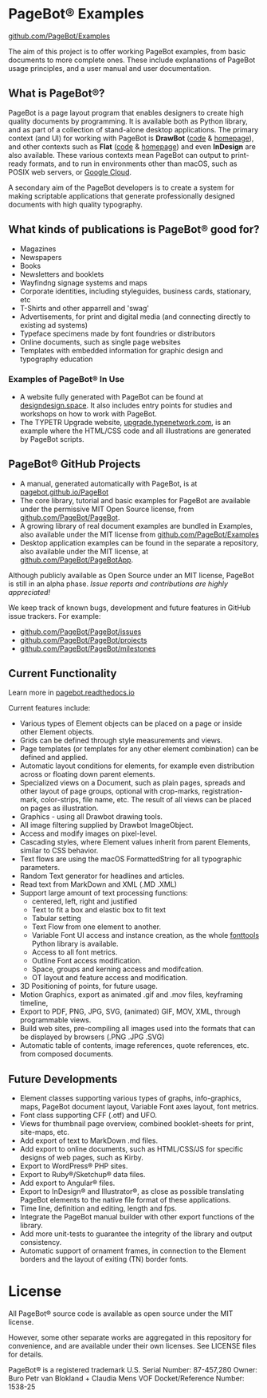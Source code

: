 # PageBot® Examples

[github.com/PageBot/Examples](https://github.com/PageBot/Examples)

The aim of this project is to offer working PageBot examples, from basic documents to more complete ones.
These include explanations of PageBot usage principles, and a user manual and user documentation.

## What is PageBot®?

PageBot is a page layout program that enables designers to create high quality documents by programming.
It is available both as Python library, and as part of a collection of stand-alone desktop applications.
The primary context (and UI) for working with PageBot is **DrawBot** ([code](https://github.com/typemytype/drawbot) & [homepage](http://www.drawbot.com)), and other contexts such as **Flat** ([code](https://github.com/PageBot/Flat) & [homepage](http://xxyxyz.org/flat)) and even **InDesign** are also available.
These various contexts mean PageBot can output to print-ready formats, and to run in environments other than macOS, such as POSIX web servers, or [Google Cloud](https://developers.google.com/sheets/api/quickstart/python).

A secondary aim of the PageBot developers is to create a system for making scriptable applications that generate professionally designed documents with high quality typography.

## What kinds of publications is PageBot® good for?

* Magazines
* Newspapers
* Books
* Newsletters and booklets
* Wayfindng signage systems and maps
* Corporate identities, including styleguides, business cards, stationary, etc 
* T-Shirts and other apparrell and 'swag'
* Advertisements, for print and digital media (and connecting directly to existing ad systems)
* Typeface specimens made by font foundries or distributors
* Online documents, such as single page websites
* Templates with embedded information for graphic design and typography education

### Examples of PageBot® In Use

- A website fully generated with PageBot can be found at [designdesign.space](http://designdesign.space). It also includes entry points for studies and workshops on how to work with PageBot.
- The TYPETR Upgrade website, [upgrade.typenetwork.com](https://upgrade.typenetwork.com), is an example where the HTML/CSS code and all illustrations are generated by PageBot scripts.

## PageBot® GitHub Projects

- A manual, generated automatically with PageBot, is at [pagebot.github.io/PageBot](https://pagebot.github.io/PageBot)
- The core library, tutorial and basic examples for PageBot are available under the permissive MIT Open Source license, from
[github.com/PageBot/PageBot](https://github.com/PageBot/PageBot).
- A growing library of real document examples are bundled in Examples, also available under the MIT license from
[github.com/PageBot/Examples](https://github.com/PageBot/Examples)
- Desktop application examples can be found in the separate a repository, also available under the MIT license, at [github.com/PageBot/PageBotApp](https://github.com/PageBot/PageBotApp).

Although publicly available as Open Source under an MIT license, PageBot is still in an alpha phase.
_Issue reports and contributions are highly appreciated!_

We keep track of known bugs, development and future features in GitHub issue trackers.
For example:

 * [github.com/PageBot/PageBot/issues](https://github.com/PageBot/PageBot/issues)
 * [github.com/PageBot/PageBot/projects](https://github.com/PageBot/PageBot/projects)
 * [github.com/PageBot/PageBot/milestones](https://github.com/PageBot/PageBot/milestones)

## Current Functionality

Learn more in [pagebot.readthedocs.io](https://pagebot.readthedocs.io)

Current features include:

* Various types of Element objects can be placed on a page or inside other
  Element objects.
* Grids can be defined through style measurements and views.
* Page templates (or templates for any other element combination) can be
  defined and applied.
* Automatic layout conditions for elements, for example even distribution
  across or floating down parent elements.
* Specialized views on a Document, such as plain pages, spreads and other
  layout of page groups, optional with crop-marks, registration-mark,
  color-strips, file name, etc. The result of all views can be placed on pages as
  illustration.
* Graphics - using all Drawbot drawing tools.
* All image filtering supplied by Drawbot ImageObject.
* Access and modify images on pixel-level.
* Cascading styles, where Element values inherit from parent Elements, similar
  to CSS behavior.   
* Text flows are using the macOS FormattedString for all typographic
  parameters.
* Random Text generator for headlines and articles.
* Read text from MarkDown and XML (.MD .XML)
* Support large amount of text processing functions:
   * centered, left, right and justified
   * Text to fit a box and elastic box to fit text
   * Tabular setting
   * Text Flow from one element to another. 
   * Variable Font UI access and instance creation, as the whole 
     [fonttools](http://github.com/fonttools/fonttools)  Python library is available.
   * Access to all font metrics.
   * Outline Font access modification.
   * Space, groups and kerning access and modifcation.
   * OT layout and feature access and modification.
* 3D Positioning of points, for future usage.
* Motion Graphics, export as animated .gif and .mov files, keyframing timeline, 
* Export to PDF, PNG, JPG, SVG, (animated) GIF, MOV, XML, through programmable
  views.
* Build web sites, pre-compiling all images used into the formats that can be
  displayed by browsers (.PNG .JPG .SVG)
* Automatic table of contents, image references, quote references, etc. from
  composed documents.

## Future Developments

* Element classes supporting various types of graphs, info-graphics, maps,
  PageBot document layout, Variable Font axes layout, font metrics.
* Font class supporting CFF (.otf) and UFO.
* Views for thumbnail page overview, combined booklet-sheets for print,
  site-maps, etc.
* Add export of text to MarkDown .md files.
* Add export to online documents, such as HTML/CSS/JS for specific designs of
  web pages, such as Kirby.
* Export to WordPress® PHP sites.
* Export to Ruby®/Sketchup® data files.
* Add export to Angular® files.
* Export to InDesign® and Illustrator®, as close as possible translating
  PageBot elements to the native file format of these applications.
* Time line, definition and editing, length and fps.
* Integrate the PageBot manual builder with other export functions of the library.
* Add more unit-tests to guarantee the integrity of the library and output
  consistency.
* Automatic support of ornament frames, in connection to the Element borders
  and the layout of exiting (TN) border fonts.

# License

All PageBot® source code is available as open source under the MIT license. 

However, some other separate works are aggregated in this repository for
convenience, and are available under their own licenses. See LICENSE files for
details.

PageBot® is a registered trademark 
U.S. Serial Number: 87-457,280
Owner: Buro Petr van Blokland + Claudia Mens VOF
Docket/Reference Number: 1538-25     
